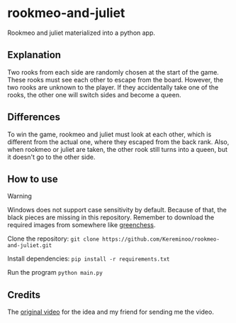 # rookmeo-and-juliet
Rookmeo and juliet materialized into a python app.

## Explanation
Two rooks from each side are randomly chosen at the start of the game. These rooks must see each other to escape from the board. However, the two rooks are unknown to the player. If they accidentally take one of the rooks, the other one will switch sides and become a queen.

## Differences
To win the game, rookmeo and juliet must look at each other, which is different from the actual one, where they escaped from the back rank.
Also, when rookmeo or juliet are taken, the other rook still turns into a queen, but it doesn't go to the other side.

## How to use
> [!WARNING]
> Windows does not support case sensitivity by default. Because of that, the black pieces are missing in this repository. Remember to download the required images from somewhere like [greenchess](https://greenchess.net/info.php?item=downloads).

Clone the repository:
`git clone https://github.com/Kereminoo/rookmeo-and-juliet.git`

Install dependencies:
`pip install -r requirements.txt`

Run the program
`python main.py`

## Credits
The [original video](https://www.youtube.com/shorts/k6aI4LyrxV0) for the idea and my friend for sending me the video.
